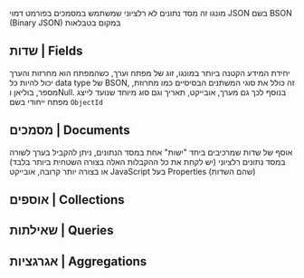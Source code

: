 מונגו זה מסד נתונים לא רלציוני שמשתמש במסמכים בפורמט דמוי JSON בשם BSON (Binary JSON) במקום בטבלאות
## שדות | Fields
יחידת המידע הקטנה ביותר במונגו, זוג של מפתח וערך, כשהמפתח הוא מחרזות והערך יכול להיות כל data type של BSON, זה כולל את סוגי המשתנים הבסיסיים כמו מחרוזת, מספר, בוליאן וNull. בנוסף לכך גם מערך, אובייקט, תאריך וגם סוג מיוחד שנועד לייצג מפתח ייחודי בשם `ObjectId`
## מסמכים | Documents
אוסף של שדות שמרכיבים ביחד "ישות" אחת במסד הנתונים, ניתן להקביל בערך לשורה במסד נתונים רלציוני (יש לקחת את כל ההקבלות האלה בצורה השטחית ביותר בלבד) או בצורה יותר קרובה, אובייקט JavaScript בעל Properties (שהם השדות)
## אוספים | Collections
## שאילתות | Queries
## אגרגציות | Aggregations
